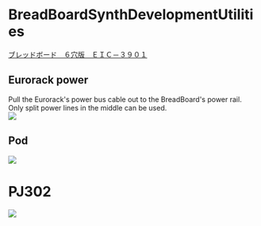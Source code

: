# BreadBoardSynthDevelopmentUtilities  
[ブレッドボード　６穴版　ＥＩＣ－３９０１](https://akizukidenshi.com/catalog/g/gP-12366/)

## Eurorack power  

Pull the Eurorack's power bus cable out to the BreadBoard's power rail.  
Only split power lines in the middle can be used.  
![](/EurorackPowerForBreadboard/PowerForBB.png)

## Pod

![](/PodForBreadboard/PodForBB.png)

# PJ302

![](/PJ302Breakout/PJ302BB.png)
